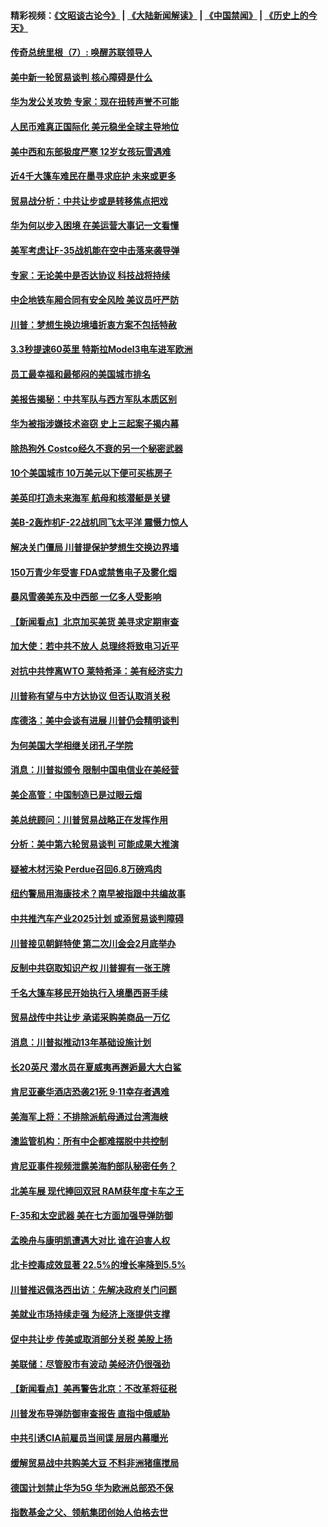 #### 精彩视频：[《文昭谈古论今》](https://github.com/gfw-breaker/wenzhao/blob/master/README.md?t=01220630) | [《大陆新闻解读》](https://github.com/gfw-breaker/ntdtv-comedy/blob/master/README.md?t=01220630) | [《中国禁闻》](https://github.com/gfw-breaker/ntdtv-news/blob/master/README.md?t=01220630) | [《历史上的今天》](https://github.com/gfw-breaker/today-in-history/blob/master/README.md?t=01220630) 

#### [传奇总统里根（7）: 唤醒苏联领导人](../pages/nsc412/n10992360.md?t=01220630) 

#### [美中新一轮贸易谈判 核心障碍是什么](../pages/nsc412/n10991931.md?t=01220630) 

#### [华为发公关攻势 专家：现在扭转声誉不可能](../pages/nsc412/n10992293.md?t=01220630) 

#### [人民币难真正国际化 美元稳坐全球主导地位](../pages/nsc412/n10992122.md?t=01220630) 

#### [美中西和东部极度严寒 12岁女孩玩雪遇难](../pages/nsc412/n10992121.md?t=01220630) 

#### [近4千大篷车难民在墨寻求庇护 未来或更多](../pages/nsc412/n10991987.md?t=01220630) 

#### [贸易战分析：中共让步或是转移焦点把戏](../pages/nsc412/n10992099.md?t=01220630) 

#### [华为何以步入困境 在美运营大事记一文看懂](../pages/nsc412/n10991923.md?t=01220630) 

#### [美军考虑让F-35战机能在空中击落来袭导弹](../pages/nsc412/n10991166.md?t=01220630) 

#### [专家：无论美中是否达协议 科技战将持续](../pages/nsc412/n10990600.md?t=01220630) 

#### [中企地铁车厢合同有安全风险 美议员吁严防](../pages/nsc412/n10989908.md?t=01220630) 

#### [川普：梦想生换边境墙折衷方案不包括特赦](../pages/nsc412/n10989992.md?t=01220630) 

#### [3.3秒提速60英里 特斯拉Model3电车进军欧洲](../pages/nsc412/n10989887.md?t=01220630) 

#### [员工最幸福和最郁闷的美国城市排名](../pages/nsc412/n10989171.md?t=01220630) 

#### [美报告揭秘：中共军队与西方军队本质区别](../pages/nsc412/n10988007.md?t=01220630) 

#### [华为被指涉嫌技术盗窃 史上三起案子揭内幕](../pages/nsc412/n10988544.md?t=01220630) 

#### [除热狗外 Costco经久不衰的另一个秘密武器](../pages/nsc412/n10987854.md?t=01220630) 

#### [10个美国城市 10万美元以下便可买栋房子](../pages/nsc412/n10987722.md?t=01220630) 

#### [美英印打造未来海军 航母和核潜艇是关键](../pages/nsc412/n10940648.md?t=01220630) 

#### [美B-2轰炸机F-22战机同飞太平洋 震慑力惊人](../pages/nsc412/n10988582.md?t=01220630) 

#### [解决关门僵局 川普提保护梦想生交换边界墙](../pages/nsc412/n10988175.md?t=01220630) 

#### [150万青少年受害 FDA或禁售电子及雾化烟](../pages/nsc412/n10988186.md?t=01220630) 

#### [暴风雪袭美东及中西部 一亿多人受影响](../pages/nsc412/n10988131.md?t=01220630) 

#### [【新闻看点】北京加买美货 美寻求定期审查](../pages/nsc412/n10987864.md?t=01220630) 

#### [加大使：若中共不放人 总理终将致电习近平](../pages/nsc412/n10988091.md?t=01220630) 

#### [对抗中共悖离WTO 莱特希泽：美有经济实力](../pages/nsc412/n10988015.md?t=01220630) 

#### [川普称有望与中方达协议 但否认取消关税](../pages/nsc412/n10987938.md?t=01220630) 

#### [库德洛：美中会谈有进展 川普仍会精明谈判](../pages/nsc412/n10987906.md?t=01220630) 

#### [为何美国大学相继关闭孔子学院](../pages/nsc412/n10987695.md?t=01220630) 

#### [消息：川普拟颁令 限制中国电信业在美经营](../pages/nsc412/n10987255.md?t=01220630) 

#### [美企高管：中国制造已是过眼云烟](../pages/nsc412/n10986529.md?t=01220630) 

#### [美总统顾问：川普贸易战略正在发挥作用](../pages/nsc412/n10986320.md?t=01220630) 

#### [分析：美中第六轮贸易谈判 可能成果大推演](../pages/nsc412/n10986382.md?t=01220630) 

#### [疑被木材污染 Perdue召回6.8万磅鸡肉](../pages/nsc412/n10986295.md?t=01220630) 

#### [纽约警局用海康技术？南早被指跟中共编故事](../pages/nsc412/n10986039.md?t=01220630) 

#### [中共推汽车产业2025计划 或添贸易谈判障碍](../pages/nsc412/n10985839.md?t=01220630) 

#### [川普接见朝鲜特使 第二次川金会2月底举办](../pages/nsc412/n10986216.md?t=01220630) 

#### [反制中共窃取知识产权 川普握有一张王牌](../pages/nsc412/n10986046.md?t=01220630) 

#### [千名大篷车移民开始执行入境墨西哥手续](../pages/nsc412/n10986204.md?t=01220630) 

#### [贸易战传中共让步 承诺采购美商品一万亿](../pages/nsc412/n10985900.md?t=01220630) 

#### [消息：川普拟推动13年基础设施计划](../pages/nsc412/n10985743.md?t=01220630) 

#### [长20英尺 潜水员在夏威夷再邂逅最大大白鲨](../pages/nsc412/n10985690.md?t=01220630) 

#### [肯尼亚豪华酒店恐袭21死 9·11幸存者遇难](../pages/nsc412/n10985445.md?t=01220630) 

#### [美海军上将：不排除派航母通过台湾海峡](../pages/nsc412/n10984943.md?t=01220630) 

#### [澳监管机构：所有中企都难摆脱中共控制](../pages/nsc412/n10983591.md?t=01220630) 

#### [肯尼亚事件视频泄露美海豹部队秘密任务？](../pages/nsc412/n10984543.md?t=01220630) 

#### [北美车展 现代捧回双冠 RAM获年度卡车之王](../pages/nsc412/n10984064.md?t=01220630) 

#### [F-35和太空武器 美在七方面加强导弹防御](../pages/nsc412/n10984126.md?t=01220630) 

#### [孟晚舟与康明凯遭遇大对比 谁在迫害人权](../pages/nsc412/n10983804.md?t=01220630) 

#### [北卡控毒成效显著 22.5%的增长率降到5.5%](../pages/nsc412/n10983187.md?t=01220630) 

#### [川普推迟佩洛西出访：先解决政府关门问题](../pages/nsc412/n10983416.md?t=01220630) 

#### [美就业市场持续走强 为经济上涨提供支撑](../pages/nsc412/n10983238.md?t=01220630) 

#### [促中共让步 传美或取消部分关税 美股上扬](../pages/nsc412/n10983410.md?t=01220630) 

#### [美联储：尽管股市有波动 美经济仍很强劲](../pages/nsc412/n10983394.md?t=01220630) 

#### [【新闻看点】美再警告北京：不改革将征税](../pages/nsc412/n10982896.md?t=01220630) 

#### [川普发布导弹防御审查报告 直指中俄威胁](../pages/nsc412/n10982865.md?t=01220630) 

#### [中共引诱CIA前雇员当间谍 层层内幕曝光](../pages/nsc412/n10983054.md?t=01220630) 

#### [缓解贸易战中共购美大豆 不料非洲猪瘟搅局](../pages/nsc412/n10983126.md?t=01220630) 

#### [德国计划禁止华为5G 华为欧洲总部恐不保](../pages/nsc412/n10982951.md?t=01220630) 

#### [指数基金之父、领航集团创始人伯格去世](../pages/nsc412/n10982830.md?t=01220630) 

